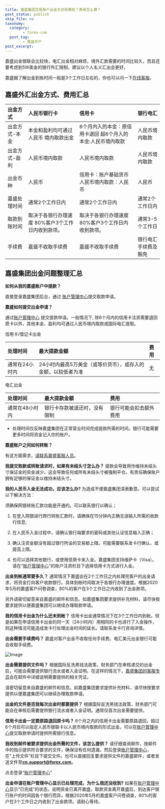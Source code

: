 ```yaml
---
title: 嘉盛集团交易账户出金方式有哪些？费用怎么算？
post_status: publish
skip_file: no
taxonomy:
  category:
        - forex-com
  post_tag:
        - 嘉盛开户
post_excerpt: 
---
```

嘉盛出金银联会比较快，电汇出金相对麻烦，境外汇款需要的时间比较久，而且还要考虑到5W美金的银行外汇限制，建议以个人名义汇出会更好。

嘉盛据了解出金到账时间一般是3个工作日左右的，你也可以问一下[在线客服](http://www.ssgg.net/forex-customer-service.html)。

## 嘉盛外汇出金方式、费用汇总

| 出金方式 | 人民币银行卡 | 信用卡 | 银行电汇 |
| :--- | :--- | :--- | :--- |
| 出金方式-本金 | 本金和盈利均可通过人民币 境内取款出金 | 6个月内入的本金：原信用卡退回 超6个月入的本金:人民币境内取款 | 人民币境内取款 |
| 出金方式-盈利 | 人民币境内取款 | 人民币境内取款 | 人民币境内取款 |
| 出金币种 | 人民币 | 信用卡：账户基础货币 人民币境内取款：人民币 | 人民币 |
| 嘉盛处理时间 | 通常2个工作日内 | 通常2个工作日内 | 通常2个工作日内 |
| 取款到账时间 | 取决于各银行办理速度 80%客户3个工作日内收到款项。 | 取决于各银行办理速度 80%客户3个工作日内收到款项。 | 通常3-5个工作日 |
| 手续费 | 嘉盛不收取手续费 | 嘉盛不收取手续费 | 银行电汇手续费及豁免 |

## 嘉盛集团出金问题整理汇总

**如何从我的嘉盛账户中提款？**

直接登录嘉盛集团后台，通过 [账户管理中心](https://account.denglupingtai.com/login/forexglzh)提交取款申请。

**嘉盛如何提交出金申请？**

通过[账户管理中心](https://account.denglupingtai.com/login/forexglzh) 提交提款申请。一般情况下, 除6个月内的信用卡注资需要退回原卡以外，其他本金、盈利均可通过人民币境内取款或国际电汇提取。

信用卡/借记卡出金

| 处理时间 | 最大提款金额 | 费用 |
| :--- | :--- | :--- |
| 通常在24小时内 | 24小时内最高5万美金（或等价货币），或存入的金额，以较低者为准 | 无 |

电汇出金

| 处理时间 | 最大提款金额 | 费用 |
| :--- | :--- | :--- |
| 通常在48小时内 | 银行卡存款被退还时，没有限制 | 银行可能会扣去额外费用 |

* 处理时间仅反映嘉盛集团在正常营业时间完成提款所需的时间。银行可能需要更多时间将资金记入你的账户。

**嘉盛账户之间如何转账？**

有这方面需求，[请联系嘉盛客服人员](http://www.ssgg.net/forex-customer-service.html)。

**我提交取款或转账请求时，如果有未结头寸怎么办？** 提款会导致用作维持未结头寸保证金的资金减少。这会导致任何或所有未结头寸被强制平仓。有责任确保账户拥有足够的保证金以维持未结头寸。

**我的人民币入金无法成功，应该怎么办?** 为造成不便嘉盛集团深表歉意。可以尝试以下解决方法：

须确保网银转账汇款功能是开通的。可以联系银行以确认；

1. 在登入网银进行跨行转账汇款时，请确保在15分钟内正确无误输入所需的收款行信息;

1. 在人民币入金过程中，请确认银行端要求的密码或其他认证信息输入正确；

1. 确认注资金额没有超过银行所设的交易额上限。可能需要联系发卡行确认，或提高上限。

1. 也可以选择其他银行，或使用信用卡来入金。嘉盛集团支持维萨卡（Visa）。请在“[账户管理中心](https://account.denglupingtai.com/login/forexglzh)”的账户注资栏目下选择信用卡方式进行入金。

**出金到帐通常要多久？** 通常情况下嘉盛会在2个工作日之内处理完客户的出金请求，将资金打向客户收款银行。具体到帐时间取决于各银行办理速度。根据2020年5月的嘉盛客户问卷调查，80%的客户在3个工作日之内收到了出金款项。

另外请密切留意来自嘉盛的邮件和信息。如嘉盛集团要求提供补充材料，请尽快按要求提供以便嘉盛集团可以继续办理取款申请。

**我的信用卡出金为什么还未到帐？** 信用卡出金通常情况下在3个工作日内到帐。但是如果在申请信用卡出金的同一天（24小时内）用相同的卡也进行了入金操作，则这种情况可能造成发卡行处理出金时间的延长。请联系发卡行咨询详情。

**出金需要手续费吗？** 嘉盛对客户出金不收取任何手续费。电汇美元出金银行可能会收取手续费。

![Image](https://cdn.fendou.la/tuoss/forex-withdraw.png)

**出金需要提供文件吗？** 根据国际反洗黑钱法政策，财务部门在审核递交的出金后，可能会需要提供银行流水或者入金证明。在这样的情况下，[嘉盛集团的客服专员](http://www.ssgg.net/forex-customer-service.html)会在邮件中详细说明需要提供的相关凭证。

请密切留意来自嘉盛的邮件和信息。如嘉盛集团要求提供补充材料，请尽快按要求提供以便嘉盛集团可以继续办理取款申请。

**出金的文件是否我每次出金时都要提供？** 根据国际反洗黑钱法政策，财务部门可能会在审核后需要提供银行流水或者入金证明。通常仅首次出金需要提供。

**信用卡出金一定要原路退回原卡吗？** 6个月之内的信用卡出金需要原路退回，超过6个月后可以指定人民币银联卡以人民币境内取款的形式出金。可以在[账户管理中心](https://account.denglupingtai.com/login/forexglzh)提交取款申请时提供所需银行信息。

**我收到邮件被要求提供出金所需的文件，该怎么提供？** 请仔细查阅邮件，按邮件中的指示提供符合要求的文件，确保没有任何遗漏，然后登录[账户管理中心](https://account.denglupingtai.com/login/forexglzh)，在“上传文件”栏目下提交文件。也可以直接回复要求提供文件的嘉盛邮件，或者发送文件至**cn.support@forex.com**。

点击登录“[账户管理中心](https://account.denglupingtai.com/login/forexglzh)”

**出金申请在账户管理中心显示已处理完成，为什么我还没收到?** 如果在[账户管理中心](https://account.denglupingtai.com/login/forexglzh)显示“已完成”的状态，说明资金已离开嘉盛，取款资金离开嘉盛后，到达客户银行账户的时间因各个银行而异。根据2020年5月的嘉盛客户问卷调查，80%的客户在3个工作日之内收到了出金款项。请耐心等待。